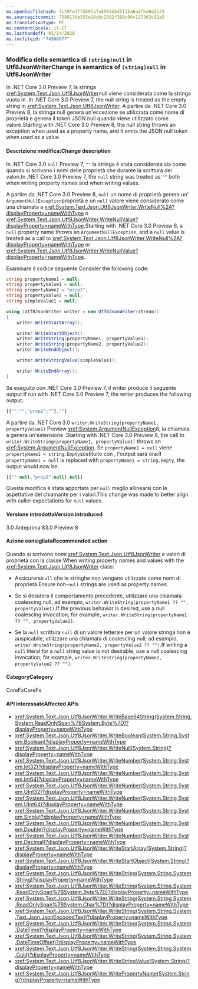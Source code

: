 ```yaml
---
ms.openlocfilehash: 7c39fe7ffd59fa7a5564bb45f32a6a2fbe0ddb33
ms.sourcegitcommit: 7588136e355e10cbc2582f389c90c127363c02a5
ms.translationtype: MT
ms.contentlocale: it-IT
ms.lasthandoff: 03/14/2020
ms.locfileid: "74568077"
---
```

### <a name="change-in-semantics-of-stringnull-in-utf8jsonwriter"></a><span data-ttu-id="fff82-101">Modifica della semantica di `(string)null` in Utf8JsonWriter</span><span class="sxs-lookup"><span data-stu-id="fff82-101">Change in semantics of `(string)null` in Utf8JsonWriter</span></span>

<span data-ttu-id="fff82-102">In .NET Core 3.0 Preview 7, la stringa <xref:System.Text.Json.Utf8JsonWriter>null viene considerata come la stringa vuota in .</span><span class="sxs-lookup"><span data-stu-id="fff82-102">In .NET Core 3.0 Preview 7, the null string is treated as the empty string in <xref:System.Text.Json.Utf8JsonWriter>.</span></span> <span data-ttu-id="fff82-103">A partire da .NET Core 3.0 Preview 8, la stringa null genera un'eccezione se utilizzata come nome di proprietà e genera il token JSON null quando viene utilizzato come valore.</span><span class="sxs-lookup"><span data-stu-id="fff82-103">Starting with .NET Core 3.0 Preview 8, the null string throws an exception when used as a property name, and it emits the JSON null token when used as a value.</span></span>

#### <a name="change-description"></a><span data-ttu-id="fff82-104">Descrizione modifica:</span><span class="sxs-lookup"><span data-stu-id="fff82-104">Change description</span></span>

<span data-ttu-id="fff82-105">In .NET Core 3.0 `null` Preview 7, `""` la stringa è stata considerata sia come quando si scrivono i nomi delle proprietà che durante la scrittura dei valori.</span><span class="sxs-lookup"><span data-stu-id="fff82-105">In .NET Core 3.0 Preview 7, the `null` string was treated as `""` both when writing property names and when writing values.</span></span>  

<span data-ttu-id="fff82-106">A partire da .NET Core 3.0 Preview 8, `null` un nome di proprietà genera un' `ArgumentNullException`proprietà e un `null` valore viene considerato come una chiamata a <xref:System.Text.Json.Utf8JsonWriter.WriteNull%2A?displayProperty=nameWithType> o <xref:System.Text.Json.Utf8JsonWriter.WriteNullValue?displayProperty=nameWithType>.</span><span class="sxs-lookup"><span data-stu-id="fff82-106">Starting with .NET Core 3.0 Preview 8, a `null` property name throws an `ArgumentNullException`, and a `null` value is treated as a call to <xref:System.Text.Json.Utf8JsonWriter.WriteNull%2A?displayProperty=nameWithType> or <xref:System.Text.Json.Utf8JsonWriter.WriteNullValue?displayProperty=nameWithType>.</span></span>

<span data-ttu-id="fff82-107">Esaminare il codice seguente:</span><span class="sxs-lookup"><span data-stu-id="fff82-107">Consider the following code:</span></span>

```csharp
string propertyName1 = null;
string propertyValue1 = null;
string propertyName2 = "prop2";
string propertyValue2 = null;
string simpleValue1 = null;

using (Utf8JsonWriter writer = new Utf8JsonWriter(stream))
{
    writer.WriteStartArray();

    writer.WriteStartObject();
    writer.WriteString(propertyName1, propertyValue1);
    writer.WriteString(propertyName2, propertyValue2);
    writer.WriteEndObject();

    writer.WriteStringValue(simpleValue1);

    writer.WriteEndArray();
}
```

<span data-ttu-id="fff82-108">Se eseguito con .NET Core 3.0 Preview 7, il writer produce il seguente output:</span><span class="sxs-lookup"><span data-stu-id="fff82-108">If run with .NET Core 3.0 Preview 7, the writer produces the following output:</span></span>

```js
[{"":"","prop2":""},""]
```

<span data-ttu-id="fff82-109">A partire da .NET Core 3.0 `writer.WriteString(propertyName1, propertyValue1)` Preview <xref:System.ArgumentNullException>8, la chiamata a genera un'estensione .</span><span class="sxs-lookup"><span data-stu-id="fff82-109">Starting with .NET Core 3.0 Preview 8, the call to `writer.WriteString(propertyName1, propertyValue1)` throws an <xref:System.ArgumentNullException>.</span></span>  <span data-ttu-id="fff82-110">Se `propertyName1 = null` viene `propertyName1 = string.Empty`sostituito con , l'output sarà ora:</span><span class="sxs-lookup"><span data-stu-id="fff82-110">If `propertyName1 = null` is replaced with `propertyName1 = string.Empty`, the output would now be:</span></span>

```js
[{"":null,"prop2":null},null]
```

<span data-ttu-id="fff82-111">Questa modifica è stata apportata per `null` meglio allinearsi con le aspettative del chiamante per i valori.</span><span class="sxs-lookup"><span data-stu-id="fff82-111">This change was made to better align with caller expectations for `null` values.</span></span>

#### <a name="version-introduced"></a><span data-ttu-id="fff82-112">Versione introdotta</span><span class="sxs-lookup"><span data-stu-id="fff82-112">Version introduced</span></span>

<span data-ttu-id="fff82-113">3.0 Anteprima 8</span><span class="sxs-lookup"><span data-stu-id="fff82-113">3.0 Preview 8</span></span>

#### <a name="recommended-action"></a><span data-ttu-id="fff82-114">Azione consigliata</span><span class="sxs-lookup"><span data-stu-id="fff82-114">Recommended action</span></span>

<span data-ttu-id="fff82-115">Quando si scrivono nomi <xref:System.Text.Json.Utf8JsonWriter> e valori di proprietà con la classe:</span><span class="sxs-lookup"><span data-stu-id="fff82-115">When writing property names and values with the <xref:System.Text.Json.Utf8JsonWriter> class:</span></span>

- <span data-ttu-id="fff82-116">Assicurarsi`null` che le stringhe non vengano utilizzate come nomi di proprietà.</span><span class="sxs-lookup"><span data-stu-id="fff82-116">Ensure non-`null` strings are used as property names.</span></span>

- <span data-ttu-id="fff82-117">Se si desidera il comportamento precedente, utilizzare una chiamata coalescing null; ad esempio, `writer.WriteString(propertyName1 ?? "", propertyValue1)`.</span><span class="sxs-lookup"><span data-stu-id="fff82-117">If the previous behavior is desired, use a null coalescing invocation; for example, `writer.WriteString(propertyName1 ?? "", propertyValue1)`.</span></span>

- <span data-ttu-id="fff82-118">Se la `null` scrittura `null` di un valore letterale per un valore stringa non è auspicabile, utilizzare una chiamata di coalescing null; ad esempio, `writer.WriteString(propertyName2, propertyValue2 ?? "")`.</span><span class="sxs-lookup"><span data-stu-id="fff82-118">If writing a `null` literal for a `null` string value is not desirable, use a null coalescing invocation; for example, `writer.WriteString(propertyName2, propertyValue2 ?? "")`.</span></span>

#### <a name="category"></a><span data-ttu-id="fff82-119">Category</span><span class="sxs-lookup"><span data-stu-id="fff82-119">Category</span></span>

<span data-ttu-id="fff82-120">CoreFx</span><span class="sxs-lookup"><span data-stu-id="fff82-120">CoreFx</span></span>

#### <a name="affected-apis"></a><span data-ttu-id="fff82-121">API interessate</span><span class="sxs-lookup"><span data-stu-id="fff82-121">Affected APIs</span></span>

- <xref:System.Text.Json.Utf8JsonWriter.WriteBase64String(System.String,System.ReadOnlySpan%7BSystem.Byte%7D)?displayProperty=nameWithType>
- <xref:System.Text.Json.Utf8JsonWriter.WriteBoolean(System.String,System.Boolean)?displayProperty=nameWithType>
- <xref:System.Text.Json.Utf8JsonWriter.WriteNull(System.String)?displayProperty=nameWithType>
- <xref:System.Text.Json.Utf8JsonWriter.WriteNumber(System.String,System.Int32)?displayProperty=nameWithType>
- <xref:System.Text.Json.Utf8JsonWriter.WriteNumber(System.String,System.Int64)?displayProperty=nameWithType>
- <xref:System.Text.Json.Utf8JsonWriter.WriteNumber(System.String,System.UInt32)?displayProperty=nameWithType>
- <xref:System.Text.Json.Utf8JsonWriter.WriteNumber(System.String,System.UInt64)?displayProperty=nameWithType>
- <xref:System.Text.Json.Utf8JsonWriter.WriteNumber(System.String,System.Single)?displayProperty=nameWithType>
- <xref:System.Text.Json.Utf8JsonWriter.WriteNumber(System.String,System.Double)?displayProperty=nameWithType>
- <xref:System.Text.Json.Utf8JsonWriter.WriteNumber(System.String,System.Decimal)?displayProperty=nameWithType>
- <xref:System.Text.Json.Utf8JsonWriter.WriteStartArray(System.String)?displayProperty=nameWithType>
- <xref:System.Text.Json.Utf8JsonWriter.WriteStartObject(System.String)?displayProperty=nameWithType>
- <xref:System.Text.Json.Utf8JsonWriter.WriteString(System.String,System.String)?displayProperty=nameWithType>
- <xref:System.Text.Json.Utf8JsonWriter.WriteString(System.String,System.ReadOnlySpan%7BSystem.Byte%7D)?displayProperty=nameWithType>
- <xref:System.Text.Json.Utf8JsonWriter.WriteString(System.String,System.ReadOnlySpan%7BSystem.Char%7D)?displayProperty=nameWithType>
- <xref:System.Text.Json.Utf8JsonWriter.WriteString(System.String,System.Text.Json.JsonEncodedText)?displayProperty=nameWithType>
- <xref:System.Text.Json.Utf8JsonWriter.WriteString(System.String,System.DateTime)?displayProperty=nameWithType>
- <xref:System.Text.Json.Utf8JsonWriter.WriteString(System.String,System.DateTimeOffset)?displayProperty=nameWithType>
- <xref:System.Text.Json.Utf8JsonWriter.WriteString(System.String,System.Guid)?displayProperty=nameWithType>
- <xref:System.Text.Json.Utf8JsonWriter.WriteStringValue(System.String)?displayProperty=nameWithType>
- <xref:System.Text.Json.Utf8JsonWriter.WritePropertyName(System.String)?displayProperty=nameWithType>

<!--

### Affected APIs

- `M:System.Text.Json.Utf8JsonWriter.WriteBase64String(System.String,System.ReadOnlySpan{System.Byte})`
- `M:System.Text.Json.Utf8JsonWriter.WriteBoolean(System.String,System.Boolean)`
- `M:System.Text.Json.Utf8JsonWriter.WriteNull(System.String)`
- `M:System.Text.Json.Utf8JsonWriter.WriteNumber(System.String,System.Int32)`
- `M:System.Text.Json.Utf8JsonWriter.WriteNumber(System.String,System.Int64)`
- `M:System.Text.Json.Utf8JsonWriter.WriteNumber(System.String,System.UInt32)`
- `M:System.Text.Json.Utf8JsonWriter.WriteNumber(System.String,System.UInt64)`
- `M:System.Text.Json.Utf8JsonWriter.WriteNumber(System.String,System.Single)`
- `M:System.Text.Json.Utf8JsonWriter.WriteNumber(System.String,System.Double)`
- `M:System.Text.Json.Utf8JsonWriter.WriteNumber(System.String,System.Decimal)`
- `M:System.Text.Json.Utf8JsonWriter.WriteStartArray(System.String)`
- `M:System.Text.Json.Utf8JsonWriter.WriteStartObject(System.String)`
- `M:System.Text.Json.Utf8JsonWriter.WriteString(System.String,System.String)`
- `M:System.Text.Json.Utf8JsonWriter.WriteString(System.String,System.ReadOnlySpan{System.Byte})`
- `M:System.Text.Json.Utf8JsonWriter.WriteString(System.String,System.ReadOnlySpan{System.Char})`
- `M:System.Text.Json.Utf8JsonWriter.WriteString(System.String,System.Text.Json.JsonEncodedText)`
- `M:System.Text.Json.Utf8JsonWriter.WriteString(System.String,System.DateTime)`
- `M:System.Text.Json.Utf8JsonWriter.WriteString(System.String,System.DateTimeOffset)`
- `M:System.Text.Json.Utf8JsonWriter.WriteString(System.String,System.Guid)`
- `M:System.Text.Json.Utf8JsonWriter.WriteStringValue(System.String)`
- `M:System.Text.Json.Utf8JsonWriter.WritePropertyName(System.String)`

-->
